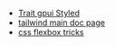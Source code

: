 - [Trait gpui Styled](/Users/ma/j/tmp08/zed/target/doc/gpui/trait.Styled.html)
- [tailwind main doc page](https://tailwindcss.com/docs/installation)
- [css flexbox tricks](https://css-tricks.com/wp-content/uploads/2022/02/css-flexbox-poster.png)

